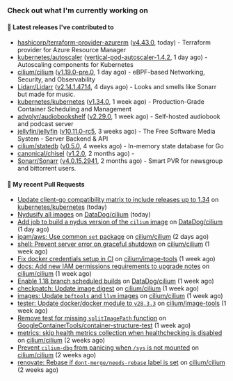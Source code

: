 ### Check out what I'm currently working on

#### 🔭 Latest releases I've contributed to

- [hashicorp/terraform-provider-azurerm](https://github.com/hashicorp/terraform-provider-azurerm) ([v4.43.0](https://github.com/hashicorp/terraform-provider-azurerm/releases/tag/v4.43.0), today) - Terraform provider for Azure Resource Manager
- [kubernetes/autoscaler](https://github.com/kubernetes/autoscaler) ([vertical-pod-autoscaler-1.4.2](https://github.com/kubernetes/autoscaler/releases/tag/vertical-pod-autoscaler-1.4.2), 1 day ago) - Autoscaling components for Kubernetes
- [cilium/cilium](https://github.com/cilium/cilium) ([v1.19.0-pre.0](https://github.com/cilium/cilium/releases/tag/v1.19.0-pre.0), 1 day ago) - eBPF-based Networking, Security, and Observability
- [Lidarr/Lidarr](https://github.com/Lidarr/Lidarr) ([v2.14.1.4714](https://github.com/Lidarr/Lidarr/releases/tag/v2.14.1.4714), 4 days ago) - Looks and smells like Sonarr but made for music.
- [kubernetes/kubernetes](https://github.com/kubernetes/kubernetes) ([v1.34.0](https://github.com/kubernetes/kubernetes/releases/tag/v1.34.0), 1 week ago) - Production-Grade Container Scheduling and Management
- [advplyr/audiobookshelf](https://github.com/advplyr/audiobookshelf) ([v2.29.0](https://github.com/advplyr/audiobookshelf/releases/tag/v2.29.0), 1 week ago) - Self-hosted audiobook and podcast server
- [jellyfin/jellyfin](https://github.com/jellyfin/jellyfin) ([v10.11.0-rc5](https://github.com/jellyfin/jellyfin/releases/tag/v10.11.0-rc5), 3 weeks ago) - The Free Software Media System - Server Backend & API
- [cilium/statedb](https://github.com/cilium/statedb) ([v0.5.0](https://github.com/cilium/statedb/releases/tag/v0.5.0), 4 weeks ago) - In-memory state database for Go
- [canonical/chisel](https://github.com/canonical/chisel) ([v1.2.0](https://github.com/canonical/chisel/releases/tag/v1.2.0), 2 months ago) - 
- [Sonarr/Sonarr](https://github.com/Sonarr/Sonarr) ([v4.0.15.2941](https://github.com/Sonarr/Sonarr/releases/tag/v4.0.15.2941), 2 months ago) - Smart PVR for newsgroup and bittorrent users.

#### 🔨 My recent Pull Requests

- [Update client-go compatibility matrix to include releases up to 1.34](https://github.com/kubernetes/kubernetes/pull/133898) on [kubernetes/kubernetes](https://github.com/kubernetes/kubernetes) (today)
- [Nydusify all images](https://github.com/DataDog/cilium/pull/625) on [DataDog/cilium](https://github.com/DataDog/cilium) (today)
- [Add job to build a nydus version of the `cilium` image](https://github.com/DataDog/cilium/pull/624) on [DataDog/cilium](https://github.com/DataDog/cilium) (1 day ago)
- [ipam/aws: Use common `set` package](https://github.com/cilium/cilium/pull/41480) on [cilium/cilium](https://github.com/cilium/cilium) (2 days ago)
- [shell: Prevent server error on graceful shutdown](https://github.com/cilium/cilium/pull/41401) on [cilium/cilium](https://github.com/cilium/cilium) (1 week ago)
- [Fix docker credentials setup in CI](https://github.com/cilium/image-tools/pull/386) on [cilium/image-tools](https://github.com/cilium/image-tools) (1 week ago)
- [docs: Add new IAM permissions requirements to upgrade notes](https://github.com/cilium/cilium/pull/41374) on [cilium/cilium](https://github.com/cilium/cilium) (1 week ago)
- [Enable 1.18 branch scheduled builds](https://github.com/DataDog/cilium/pull/623) on [DataDog/cilium](https://github.com/DataDog/cilium) (1 week ago)
- [checkpatch: Update image digest](https://github.com/cilium/cilium/pull/41360) on [cilium/cilium](https://github.com/cilium/cilium) (1 week ago)
- [images: Update `bpftools` and `llvm` images](https://github.com/cilium/cilium/pull/41339) on [cilium/cilium](https://github.com/cilium/cilium) (1 week ago)
- [tester: Update docker/docker module to `v28.3.3`](https://github.com/cilium/image-tools/pull/383) on [cilium/image-tools](https://github.com/cilium/image-tools) (1 week ago)
- [Remove test for missing `splitImagePath` function](https://github.com/GoogleContainerTools/container-structure-test/pull/509) on [GoogleContainerTools/container-structure-test](https://github.com/GoogleContainerTools/container-structure-test) (1 week ago)
- [metrics: skip health metrics collection when healthchecking is disabled](https://github.com/cilium/cilium/pull/41297) on [cilium/cilium](https://github.com/cilium/cilium) (2 weeks ago)
- [Prevent `cilium-dbg` from panicing when `/sys` is not mounted](https://github.com/cilium/cilium/pull/41287) on [cilium/cilium](https://github.com/cilium/cilium) (2 weeks ago)
- [renovate: Rebase if `dont-merge/needs-rebase` label is set](https://github.com/cilium/cilium/pull/41271) on [cilium/cilium](https://github.com/cilium/cilium) (2 weeks ago)
